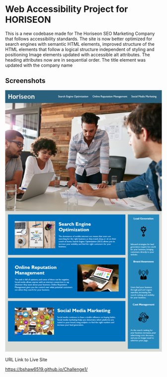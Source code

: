
# Web Accessibility Project for HORISEON

This is a new codebase made for The Horiseon SEO Marketing Company that follows accessibility standards.
The site is now better optimized for search engines with semantic HTML elements, improved structure of the HTML elements
that follow a logical structure independent of styling and positioning Image elements updated with accessible alt attributes.
The heading attributes now are in sequential order. The title element was updated with the company name


## Screenshots

![App Screenshot](https://raw.githubusercontent.com/bshaw6519/Challenge1/main/assets/images/horiseon%20screenshot%20page.png
)

URL Link to Live Site

https://bshaw6519.github.io/Challenge1/

